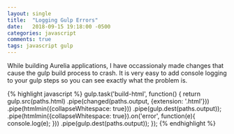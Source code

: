 ```yaml
---
layout: single
title:  "Logging Gulp Errors"
date:   2018-09-15 19:18:00 -0500
categories: javascript
comments: true
tags: javascript gulp
---
```


While building Aurelia applications, I have occassionaly made changes that cause the gulp build process to crash.  It is very easy to add console logging to your gulp steps so you can see exactly what the problem is.  

{% highlight javascript %}
gulp.task('build-html', function() { 
  return gulp.src(paths.html) 
    .pipe(changed(paths.output, {extension: '.html'})) 
    .pipe(htmlmin({collapseWhitespace: true})) 
    .pipe(gulp.dest(paths.output)); 
    .pipe(htmlmin({collapseWhitespace: true}).on('error', function(e){ 
      console.log(e); 
    })) 
   .pipe(gulp.dest(paths.output)); 
}); 
{% endhighlight %}